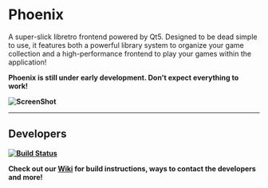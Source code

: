 Phoenix
=======

A super-slick libretro frontend powered by Qt5. Designed to be dead simple to use, it features both a powerful library system to organize your game collection and a high-performance frontend to play your games within the application!

<b>Phoenix is still under early development. Don't expect everything to work!<b>

![ScreenShot](https://raw.github.com/team-phoenix/Phoenix/master/assets/mockup.png)

-----------

Developers
--------

[![Build Status](https://secure.travis-ci.org/team-phoenix/Phoenix.png)](http://travis-ci.org/team-phoenix/Phoenix)

Check out our [Wiki](https://github.com/team-phoenix/Phoenix/wiki) for build instructions, ways to contact the developers and more!
